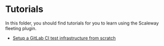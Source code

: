 # Tutorials

In this folder, you should find tutorials for you to learn using the Scaleway fleeting plugin.

- [Setup a GitLab CI test infrastructure from scratch](setup-gitlab-ci-test-infrastructure-from-scratch.md)
